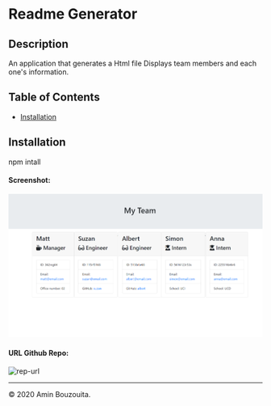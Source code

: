 # Readme Generator
## Description
An application that generates a Html file Displays team members and each one's information.
## Table of Contents
* [Installation](#installation)
## Installation
npm intall

#### Screenshot:
![screenshot](screenshot.png)
#### URL Github Repo:
![rep-url](https://aminbouzouita.github.io/TeamGenerator/)


---
© 2020 Amin Bouzouita.
